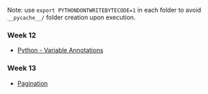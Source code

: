 Note: use `export PYTHONDONTWRITEBYTECODE=1` in each folder to avoid `__pycache__/` folder creation upon execution.

### Week 12
* [Python - Variable Annotations](python_variable_annotations/README.md)

### Week 13
* [Pagination](pagination/README.md)
